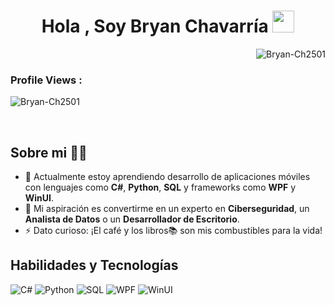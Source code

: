 <h1 align="center">Hola , Soy Bryan Chavarría <img src="https://media.giphy.com/media/hvRJCLFzcasrR4ia7z/giphy.gif" width="35"></h1>
<p><img align="right" src="https://github.com/Bryan-Ch2501/Animaciones-e-iconos/blob/main/animation_500_kxa883sd.gif" alt="Bryan-Ch2501" /></p>

<br>

<p align="right"> <h3>Profile Views :</h3> <img src="https://komarev.com/ghpvc/?username=Bryan-Ch2501&label=Profile%20views&color=A6AEBF&style=flat"
    alt="Bryan-Ch2501" /> 
  </p>

<br>

## Sobre mi 👨‍💻

- 🌱 Actualmente estoy aprendiendo desarrollo de aplicaciones móviles con lenguajes como **C#**, **Python**, **SQL** y frameworks como **WPF** y **WinUI**.
- 🚀 Mi aspiración es convertirme en un experto en **Ciberseguridad**, un **Analista de Datos** o un **Desarrollador de Escritorio**.
- ⚡ Dato curioso: ¡El café y los libros📚 son mis combustibles para la vida!


## Habilidades y Tecnologías
![C#](https://img.shields.io/badge/C%23-9457EB?style=for-the-badge&logo=c-sharp&logoColor=white)
![Python](https://img.shields.io/badge/Python-3776AB?style=for-the-badge&logo=python&logoColor=white)
![SQL](https://img.shields.io/badge/SQL-336791?style=for-the-badge&logo=postgresql&logoColor=white)
![WPF](https://img.shields.io/badge/WPF-9457EB?style=for-the-badge&logo=wpf&logoColor=white)
![WinUI](https://img.shields.io/badge/WinUI-FFFFFF?style=for-the-badge&logo=winui&logoColor=005F9E)


<br>

